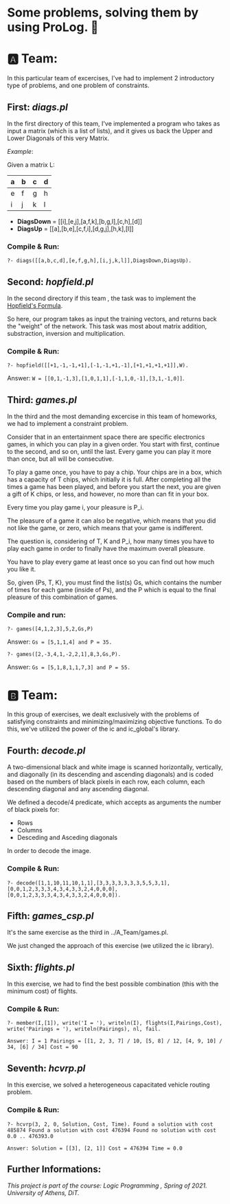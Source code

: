 # Some problems, solving them by using ProLog. :camel:

# :a: Team: 

In this particular team of excercises, I've had to implement 2 introductory type of problems, and one problem of constraints.

## **First**: ***__diags.pl__***

In the first directory of this team, I've implemented a program who takes as input a matrix (which is a list of lists), and it gives us back the Upper and Lower Diagonals of this very Matrix.

*Example*:

Given a matrix L:

a | b | c | d |
--- | --- | --- | --- |                                   
e | f | g | h |
i | j | k | l |


* **DiagsDown** = [[i],[e,j],[a,f,k],[b,g,l],[c,h],[d]]
* **DiagsUp** = [[a],[b,e],[c,f,i],[d,g,j],[h,k],[l]]

### Compile & Run:

`?- diags([[a,b,c,d],[e,f,g,h],[i,j,k,l]],DiagsDown,DiagsUp).`

## **Second**: ***__hopfield.pl__***

In the second directory if this team , the task was to implement the [Hopfield's Formula](https://en.wikipedia.org/wiki/Hopfield_network).

So here, our program takes as input the training vectors, and returns back the "weight" of the network. This task was most about matrix addition, substraction, inversion and multiplication.

### Compile & Run:
  
`?- hopfield([[+1,-1,-1,+1],[-1,-1,+1,-1],[+1,+1,+1,+1]],W).`

Answer: `W = [[0,1,-1,3],[1,0,1,1],[-1,1,0,-1],[3,1,-1,0]]`.

## **Third**: ***__games.pl__***

In the third and the most demanding excercise in this team of homeworks, we had to implement a constraint problem.

Consider that in an entertainment space there are specific electronics
games, in which you can play in a given order. You start with
first, continue to the second, and so on, until the last. Every game
you can play it more than once, but all will be consecutive.

To play a game once, you have to pay a chip.
Your chips are in a box, which has a capacity of T chips, which
initially it is full. After completing all the times a game has been played,
and before you start the next, you are given a gift of K chips, or less, and
however, no more than can fit in your box. 

Every time you play game i, your pleasure is P_i. 

The pleasure of a game it can also be negative, which means that you did not like the game, or zero, which means that your game is indifferent. 

The question is, considering of T, K and P_i, how many times you have to play each game in order to finally have the maximum overall pleasure. 

You have to play every game at least once so you can find out how much you like it.

So, given {Ps, T, K}, you must find the list(s) Gs, which contains the number of times for each game (inside of Ps), and the P which is equal to the final pleasure of this combination of games.

### Compile and run:

`?- games([4,1,2,3],5,2,Gs,P)`

Answer: `Gs = [5,1,1,4] and P = 35.`

`?- games([2,-3,4,1,-2,2,1],8,3,Gs,P).`

Answer: `Gs = [5,1,8,1,1,7,3] and P = 55.`

# :b: Team: 

In this group of exercises, we dealt exclusively with the problems of satisfying constraints and minimizing/maximizing objective functions.
To do this, we've utilized the power of the ic and ic_global's library.

## **Fourth**: ***decode.pl*** 

A two-dimensional black and white image is scanned horizontally, vertically, and
diagonally (in its descending and ascending diagonals) and is coded
based on the numbers of black pixels in each row, each column, each descending
diagonal and any ascending diagonal.

We defined a decode/4 predicate, which accepts as arguments the number of black pixels for:

*   Rows
*   Columns
*   Desceding and Asceding diagonals

In order to decode the image.

### Compile & Run:

`?- decode([1,1,10,11,10,1,1],[3,3,3,3,3,3,3,5,5,3,1],
 [0,0,1,2,3,3,3,4,3,4,3,3,2,4,0,0,0],
 [0,0,1,2,3,3,3,4,3,4,3,3,2,4,0,0,0]).`

## **Fifth**: ***games_csp.pl***

It's the same exercise as the third in ../A_Team/games.pl.

We just changed the approach of this exercise (we utilized the ic library). 

## **Sixth**: ***flights.pl***

In this exercise, we had to find the best possible combination (this with the minimum cost) of flights.

### Compile & Run:

`?- member(I,[1]),
 write('I = '), writeln(I),
 flights(I,Pairings,Cost),
 write('Pairings = '), writeln(Pairings),
 nl, fail.`

`Answer: I = 1
Pairings = [[1, 2, 3, 7] / 10,
 [5, 8] / 12,
 [4, 9, 10] / 34,
 [6] / 34]
Cost = 90`

## **Seventh**: ***hcvrp.pl***

In this exercise, we solved a heterogeneous capacitated vehicle routing problem.


### Compile & Run:

`?- hcvrp(3, 2, 0, Solution, Cost, Time).
Found a solution with cost 485874
Found a solution with cost 476394
Found no solution with cost 0.0 .. 476393.0`

`Answer: Solution = [[3], [2, 1]]
Cost = 476394
Time = 0.0`

## Further Informations:

*This project is part of the course: Logic Programming , Spring of 2021. University of Athens, DiT.*
